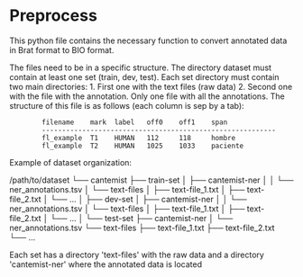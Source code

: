 # Preprocess
This python file contains the necessary function to convert annotated data in Brat format to BIO format.

The files need to be in a specific structure. The directory dataset must contain at least one set (train, dev, test).
Each set directory must contain two main directories:
    1. First one with the text files (raw data)
    2. Second one with the file with the annotation. Only one file with all the annotations. The structure of this file
       is as follows (each column is sep by a tab):

            filename    mark  label   off0    off1    span
            ----------------------------------------------------------
            fl_example  T1	  HUMAN   112     118	  hombre
            fl_example  T2	  HUMAN   1025    1033	  paciente

Example of dataset organization:

/path/to/dataset
└── cantemist
    ├── train-set
    │   ├── cantemist-ner
    │   │   └── ner_annotations.tsv
    │   └── text-files
    │       ├── text-file_1.txt
    │       ├── text-file_2.txt
    │       └── ...
    │
    ├── dev-set
    │   ├── cantemist-ner
    │   │   └── ner_annotations.tsv
    │   └── text-files
    │       ├── text-file_1.txt
    │       ├── text-file_2.txt
    │       └── ...
    │
    └── test-set
        ├── cantemist-ner
        │   └── ner_annotations.tsv
        └── text-files
            ├── text-file_1.txt
            ├── text-file_2.txt
            └── ...

Each set has a directory 'text-files' with the raw data and a directory 'cantemist-ner' where the annotated data is
located

